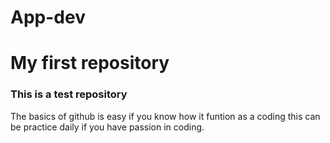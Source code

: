 # App-dev
<h1> My first repository</h1> 

<h3> This is a test repository </h3>

<p>The basics of github is easy if you know how it funtion as a coding this can be practice daily if you have passion in coding. </p>

